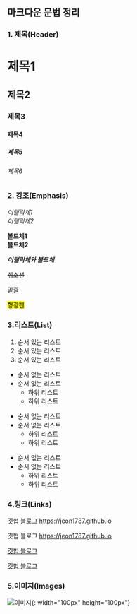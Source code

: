 ## 마크다운 문법 정리

### 1. 제목(Header)
# 제목1
## 제목2
### 제목3
#### 제목4
##### 제목5
###### 제목6

### 2. 강조(Emphasis)
*이탤릭체1*<br>
_이탤릭체2_

**볼드체1**<br>
__볼드체2__

**_이탤릭체와 볼드체_**

~~취소선~~

<u>밑줄</u>

<mark>형광펜</mark>

### 3.리스트(List)
1. 순서 있는 리스트
2. 순서 있는 리스트
3. 순서 있는 리스트

* 순서 없는 리스트
* 순서 없는 리스트
  * 하위 리스트
  * 하위 리스트

- 순서 없는 리스트
- 순서 없는 리스트
  - 하위 리스트
  - 하위 리스트

+ 순서 없는 리스트
+ 순서 없는 리스트
  + 하위 리스트
  + 하위 리스트

### 4.링크(Links)
깃헙 블로그 https://jeon1787.github.io

깃헙 블로그 <https://jeon1787.github.io>

[깃헙 블로그](https://jeon1787.github.io)

[깃헙 블로그](https://jeon1787.github.io "링크 설명")

### 5.이미지(Images)
![이미지](https://cdn.pixabay.com/photo/2012/06/19/10/32/owl-50267_960_720.jpg){: width="100px" height="100px"}

